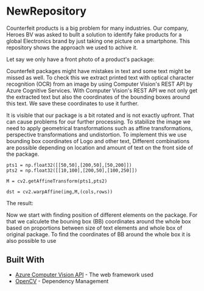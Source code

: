 # NewRepository

Counterfeit products is a big problem for many industries. Our company, Heroes BV was asked to bullt a solution to identify fake products for a global Electronics brand by just taking one picture on a smartphone. This repository shows the approach we used to achive it.

Let say we only have a front photo of a product's package:


Counterfeit packages might have mistakes in text and some text might be missed as well. To check this we extract printed text with optical character recognition (OCR) from an image by using Computer Vision's REST API by Azure Cognitive Services.
With Computer Vision's REST API we not only get the extracted text but also the coordinates of the bounding boxes around this text. We save these coordinates to use it further.


It is visible that our package is a bit rotated and is not exactly upfront. That can cause problems for our further processing. To stabilize the image we need to apply geometrical transformations such as affine transformations, perspective transformations and undistortion. To implement this we use bounding box coordinates of Logo and other text,  Different combinations are possible depending on location and amount of text on the front side of the package. 

```
pts1 = np.float32([[50,50],[200,50],[50,200]])
pts2 = np.float32([[10,100],[200,50],[100,250]])

M = cv2.getAffineTransform(pts1,pts2)

dst = cv2.warpAffine(img,M,(cols,rows))
```
The result:

Now we start with finding position of different elements on the package. For that we calculete the bouning box (BB) coordinates around the whole box based on proportions between size of text elements and whole box of original package. To find the coordinates of BB around the whole box it is also possible to use 



## Built With

* [Azure Computer Vision API](https://docs.microsoft.com/en-us/azure/cognitive-services/computer-vision/quickstarts/python-print-text) - The web framework used
* [OpenCV](https://opencv.org/) - Dependency Management



